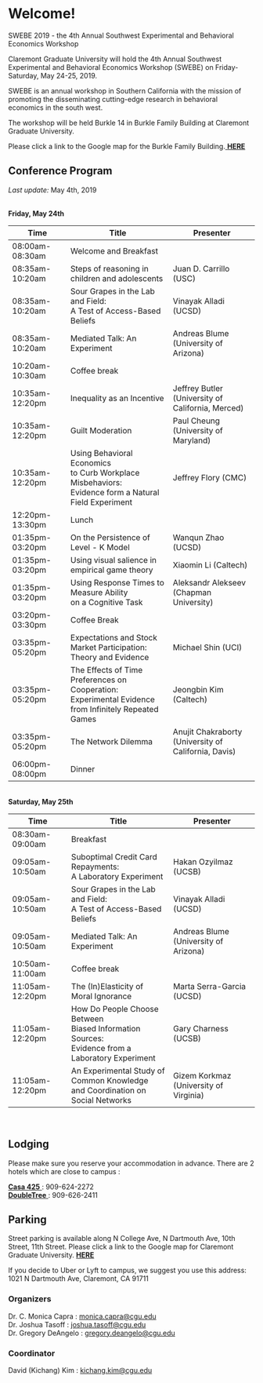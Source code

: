 # Welcome!

SWEBE 2019 - the 4th Annual Southwest Experimental and Behavioral Economics Workshop

Claremont Graduate University will hold the 4th Annual Southwest Experimental and Behavioral Economics Workshop (SWEBE) on Friday-Saturday, May 24-25, 2019.

SWEBE is an annual workshop in Southern California with the mission of promoting the disseminating cutting-edge research in behavioral economics in the south west. 

The workshop will be held Burkle 14 in Burkle Family Building at Claremont Graduate University.

Please click a link to the Google map for the Burkle Family Building.<a href="https://www.google.com/maps/place/Burkle+Family+Building/@34.1040087,-117.7136782,15z/data=!4m5!3m4!1s0x0:0x804fc4432dccf6f6!8m2!3d34.1040087!4d-117.7136782" target="_blank"> <b>HERE</b></a>

## Conference Program

*Last update:* May 4th, 2019

<br>**Friday, May 24th** 

Time | Title | Presenter
-----|------|------
08:00am-08:30am | Welcome and Breakfast
08:35am-10:20am | Steps of reasoning in children and adolescents | Juan D. Carrillo (USC)
08:35am-10:20am | Sour Grapes in the Lab and Field: <br>A Test of Access-Based Beliefs | Vinayak Alladi (UCSD)
08:35am-10:20am | Mediated Talk: An Experiment | Andreas Blume (University of Arizona) 
10:20am-10:30am | Coffee break 
10:35am-12:20pm | Inequality as an Incentive | Jeffrey Butler <br> (University of California, Merced)
10:35am-12:20pm | Guilt Moderation | Paul Cheung <br>(University of Maryland)
10:35am-12:20pm | Using Behavioral Economics <br>to Curb Workplace Misbehaviors: <br>Evidence form a Natural Field Experiment | Jeffrey Flory (CMC)
12:20pm-13:30pm | Lunch
01:35pm-03:20pm | On the Persistence of Level - K Model | Wanqun Zhao (UCSD)
01:35pm-03:20pm | Using visual salience in empirical game theory | Xiaomin Li (Caltech)
01:35pm-03:20pm | Using Response Times to Measure Ability <br>on a Cognitive Task | Aleksandr Alekseev <br>(Chapman University)
03:20pm-03:30pm | Coffee Break 
03:35pm-05:20pm | Expectations and Stock Market Participation: <br>Theory and Evidence | Michael Shin (UCI)
03:35pm-05:20pm | The Effects of Time Preferences on Cooperation:<br>Experimental Evidence from Infinitely Repeated <br>Games | Jeongbin Kim (Caltech)
03:35pm-05:20pm | The Network Dilemma | Anujit Chakraborty <br>(University of California, Davis)
06:00pm-08:00pm | Dinner


<br>**Saturday, May 25th** 

Time | Title | Presenter
-----|------|-----------
08:30am-09:00am | Breakfast
09:05am-10:50am | Suboptimal Credit Card Repayments: <br>A Laboratory Experiment | Hakan Ozyilmaz (UCSB)
09:05am-10:50am | Sour Grapes in the Lab and Field: <br>A Test of Access-Based Beliefs | Vinayak Alladi (UCSD)
09:05am-10:50am | Mediated Talk: An Experiment | Andreas Blume (University of Arizona) 
10:50am-11:00am | Coffee break 
11:05am-12:20pm | The (In)Elasticity of Moral Ignorance | Marta Serra-Garcia (UCSD)
11:05am-12:20pm | How Do People Choose Between <br>Biased Information Sources: <br>Evidence from a Laboratory Experiment | Gary Charness (UCSB)
11:05am-12:20pm | An Experimental Study of Common Knowledge <br>and Coordination on Social Networks| Gizem Korkmaz <br>(University of Virginia)

<br>

## Lodging

Please make sure you reserve your accommodation in advance. There are 2 hotels which are close to campus :

<a href="https://www.casa425.com" target="_blank"> <b>Casa 425</b> </a> : 909-624-2272
<br><a href="https://doubletree3.hilton.com/en/hotels/california/doubletree-by-hilton-hotel-claremont-ONTCLDT/index.html?SEO_id=GMB-DT-ONTCLDT" target="_blank"> <b>DoubleTree</b> </a> : 909-626-2411

## Parking

Street parking is available along N College Ave, N Dartmouth Ave, 10th Street, 11th Street.
Please click a link to the Google map for Claremont Graduate University. <a href="https://www.google.com/maps/place/Claremont+Graduate+University/@34.1040414,-117.7139694,15z/data=!4m5!3m4!1s0x0:0xd4790d89cfc64f12!8m2!3d34.1040414!4d-117.7139694" target="_blank"> <b>HERE</b> </a>

If you decide to Uber or Lyft to campus, we suggest you use this address: 1021 N Dartmouth Ave, Claremont, CA 91711

### Organizers

Dr. C. Monica Capra : monica.capra@cgu.edu
<br>Dr. Joshua Tasoff : joshua.tasoff@cgu.edu
<br>Dr. Gregory DeAngelo : gregory.deangelo@cgu.edu
<br>

### Coordinator
David (Kichang) Kim : kichang.kim@cgu.edu
